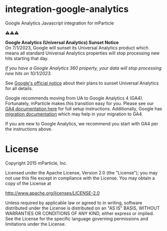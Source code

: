 # integration-google-analytics

Google Analytics Javascript integration for mParticle

⚠️⚠️⚠️

<b>Google Analytics (Universal Analytics) Sunset Notice<br></b>
On 7/1/2023, Google will sunset its Universal Analytics product which means all standard Universal Analytics properties will stop processing new hits starting that day.

_If you have a Google Analytics 360 property, your data will stop processing new hits on 10/1/2023._

See [Google's official notice](https://support.google.com/analytics/answer/11583528?hl=en) about their plans to sunset Universal Analytics for all details.

Google recommends moving from UA to Google Analytics 4 (GA4).  Fortunately, mParticle makes this transition easy for you.  Please see our [GA4 documentation here](https://docs.mparticle.com/integrations/google-analytics-4/event/) for full setup instructions.  Additionally, Google has [migration documentation](https://support.google.com/analytics/answer/10759417) which may help in your migration to GA4.

If you are new to Google Analytics, we recommend you start with GA4 per the instructions above.

# License

Copyright 2015 mParticle, Inc.

Licensed under the Apache License, Version 2.0 (the "License");
you may not use this file except in compliance with the License.
You may obtain a copy of the License at

http://www.apache.org/licenses/LICENSE-2.0

Unless required by applicable law or agreed to in writing, software
distributed under the License is distributed on an "AS IS" BASIS,
WITHOUT WARRANTIES OR CONDITIONS OF ANY KIND, either express or implied.
See the License for the specific language governing permissions and
limitations under the License.
